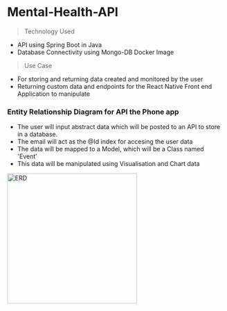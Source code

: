 # Mental-Health-API

> Technology Used
* API using Spring Boot in Java
* Database Connectivity using Mongo-DB Docker Image

> Use Case

* For storing and returning data created and monitored by the user
* Returning custom data and endpoints for the React Native Front end Application to manipulate

### Entity Relationship Diagram for API the Phone app

- The user will input abstract data which will be posted to an API to store in a database.
- The email will act as the @Id index for accesing the user data
- The data will be mapped to a Model, which will be a Class named 'Event'
- This data will be manipulated using Visualisation and Chart data

<img width="300" height="300" alt="ERD" src="https://user-images.githubusercontent.com/63508057/108121122-31572000-709a-11eb-85ac-730488a7a5d6.jpeg">